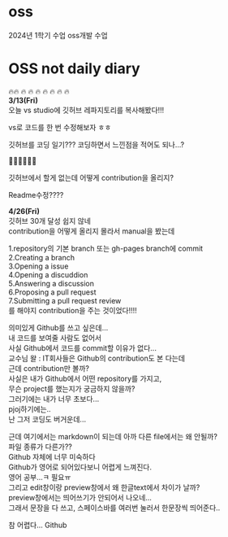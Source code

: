 # oss
2024년 1학기 수업 oss개발 수업
# OSS not daily diary
🔥🔥 🔥 🔥 🔥 🔥 🔥 🔥 🔥  
**3/13(Fri)**  
오늘 vs studio에 깃허브 레파지토리를 복사해봤다!!!

vs로 코드를 한 번 수정해보자 ㅎㅎ

깃허브를 코딩 일기??? 코딩하면서 느낀점을 적어도 되나...?

🤔🤔🤔🤔🤔🤔

깃허브에서 할게 없는데 어떻게 contribution을 올리지?

Readme수정????

**4/26(Fri)**     
깃허브 30개 달성 쉽지 않네    
contribution을 어떻게 올리지 몰라서 manual을 봤는데

1.repository의 기본 branch 또는 gh-pages branch에 commit   
2.Creating a branch   
3.Opening a issue  
4.Opening a discuddion  
5.Answering a discussion  
6.Proposing a pull request  
7.Submitting a pull request review  
를 해야지 contribution을 주는 것이었다!!!!     

의미있게 Github를 쓰고 싶은데...    
내 코드를 보여줄 사람도 없어서    
사실 Github에서 코드를 commit할 이유가 없다...    
교수님 왈 : IT회사들은 Github의 contribution도 본 다는데    
근데 contribution만 볼까?    
사실은 내가 Github에서 어떤 repository를 가지고,    
무슨 project를 했는지가 궁금하지 않을까?   
그러기에는 내가 너무 초보다...   
pjoj하기에는..    
난 그저 코딩도 버거운데...    

근데 여기에서는 markdown이 되는데 아까 다른 file에서는 왜 안될까?   
파일 종류가 다른가??   
Github 자체에 너무 미숙하다   
Github가 영어로 되어있다보니 어렵게 느껴진다.   
영어 공부...ㅋ 필요ㅠ    
그리고 edit창이랑 preview창에서 왜 한글text에서 차이가 날까?   
preview창에서는 띄어쓰기가 안되어서 나오네...    
그래서 문장을 다 쓰고, 스페이스바를 여러번 눌러서 한문장씩 띄어준다..    

참 어렵다... Github  
